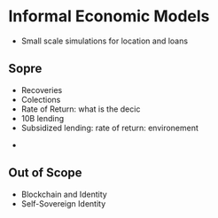 # Informal Economic Models 


- Small scale simulations for location and loans 

## Sopre 

- Recoveries 
- Colections 
- Rate of Return: what is the decic
- 10B lending 
- Subsidized lending: rate of return: environement 

+ 

## Out of Scope

- Blockchain and Identity
- Self-Sovereign Identity
